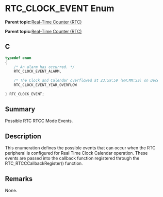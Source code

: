 # RTC\_CLOCK\_EVENT Enum

**Parent topic:**[Real-Time Counter \(RTC\)](GUID-3578D06D-FEC5-4769-ADC7-0D46730CD973.md)

**Parent topic:**[Real-Time Counter \(RTC\)](GUID-C95E1695-55CC-4546-9F2C-315F5C908FC1.md)

## C

```c
typedef enum
{
    /* An alarm has occurred. */
    RTC_CLOCK_EVENT_ALARM,
    
    /* The Clock and Calendar overflowed at 23:59:59 (HH:MM:SS) on December 31 of year value 63 */
    RTC_CLOCK_EVENT_YEAR_OVERFLOW
    
} RTC_CLOCK_EVENT;

```

## Summary

Possible RTC RTCC Mode Events.

## Description

This enumeration defines the possible events that can occur when the RTC<br />peripheral is configured for Real Time Clock Calendar operation. These<br />events are passed into the callback function registered through the<br />RTC\_RTCCCallbackRegister\(\) function.

## Remarks

None.


